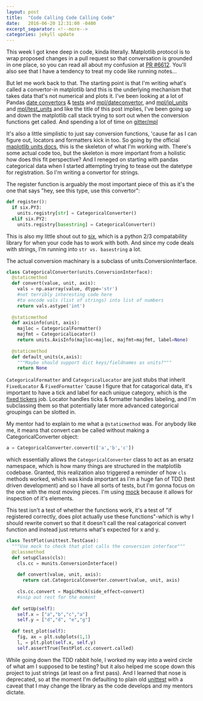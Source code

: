 ```yaml
---
layout: post
title:  "Code Calling Code Calling Code"
date:   2016-06-20 12:31:00 -0400
excerpt_separator: <!--more-->
categories: jekyll update
---
```

This week I got knee deep in code, kinda literally. Matplotlib protocol is to wrap proposed changes in a pull request
so that conversation is grounded in one place, so you can read all about my confusion at 
[PR #6612](https://github.com/matplotlib/matplotlib/pull/6612). You'll also see that I have a tendency to treat my code like 
running notes...

But let me work back to that. The starting point is that I'm writing what's called a convertor-in matplotlib land this is 
the underlying mechanism that takes data that's not numerical and plots it. I've been looking at a lot of Pandas [date convertors](https://github.com/pydata/pandas/blob/master/pandas/tseries/converter.py)
& [tests](https://github.com/pydata/pandas/blob/master/pandas/tseries/tests/test_converter.py) and 
[mpl/dateconvertor](https://github.com/matplotlib/matplotlib/blob/master/lib/matplotlib/dates.py#L1524), and 
[mpl/jpl_units](https://github.com/matplotlib/matplotlib/tree/master/lib/matplotlib/testing/jpl_units) 
and [mpl/test_units](https://github.com/matplotlib/matplotlib/blob/master/lib/matplotlib/tests/test_units.py) 
and like the title of this post implies, I've been going up and down the matplotlib call stack trying to sort out when the 
conversion functions get called. And spending a lot of time on [gitter/mpl](https://gitter.im/matplotlib/matplotlib)

It's also a little simplistic to just say conversion functions, 'cause far as I can figure out, 
locators and formatters kick in too. So going by the official [maplotlib units docs](http://matplotlib.org/api/units_api.html), this
is the skeleton of what I'm working with. There's some actual code too, but the skeleton is more important from a holistic 
how does this fit perspective? And I reneged on starting with pandas categorical data when I started attempting trying 
to tease out the datetype for registration. So I'm writing a convertor for strings.  

The register function is arguably the most important piece of this as it's the one that says 
"hey, see this type, use this convertor":

```python
def register():
  if six.PY3:        
    units.registry[str] = CategoricalConverter()
  elif six.PY2:
    units.registry[basestring] = CategoricalConverter()
```
This is also my little shout out to [six](https://pythonhosted.org/six/), which is a python 2/3 compatability library for 
when your code has to work with both. And since my code deals with strings, I'm running into `str vs. basestring` a lot.

The actual conversion machinary is a subclass of units.ConversionInterface. 

```python
class CategoricalConverter(units.ConversionInterface):
  @staticmethod 
  def convert(value, unit, axis):
    vals = np.asarray(value, dtype='str')
    #not terribly interesting code here 
    #to encode vals (list of strings) into list of numbers
    return vals.astype('int')
  
  @staticmethod
  def axisinfo(unit, axis):
    majloc = CategoricalFormatter()
    majfmt = CategoricalLocator()
    return units.AxisInfo(majloc=majloc, majfmt=majfmt, label=None)
    
  @staticmethod
  def default_units(x,axis):  
    """Maybe should support dict keys/fieldnames as units?"""
    return None
```

`CategoricalFormatter` and `CategoricalLocator` are just stubs that inherit `FixedLocator` & `FixedFormatter` 'cause I 
figure that for catagorical data, it's important to have a tick and label for each unique category, which is the 
[fixed tickers](http://matplotlib.org/api/ticker_api.html) job. Locator handles ticks & formatter handles labeling, and 
I'm subclassing them so that potentially later more advanced categorical groupings can be slotted in. 

My mentor had to explain to me what a `@staticmethod` was. For anybody like me, it means that convert can be called without making a CategoricalConverter object:

```python
a = CategoricalConverter.convert(['a','b','c'])
```
which essentially allows the `CategoricalConverter` class to act as an ersatz namespace, which is how many things are 
structured in the matplotlib codebase. Granted, this realization also triggered a reminder of how `cls` methods worked, which 
was kinda important as I'm a huge fan of TDD (test driven development) and so I have all sorts of tests, but I'm gonna focus 
on the one with the most moving pieces. I'm using [mock](https://docs.python.org/dev/library/unittest.mock.html) because it 
allows for inspection of it's elements. 

This test isn't a test of whether the functions work, it's a test of "if registered correctly, does plot actually 
use these functions"-which is why I should rewrite convert so that it doesn't call the real catagorical 
convert function and instead just returns what's expected for x and y. 

```python
class TestPlot(unittest.TestCase):
  """Use mock to check that plot calls the conversion interface"""
  @classmethod
  def setupClass(cls):
    cls.cc = munits.ConversionInterface()
      
    def convert(value, unit, axis):
      return cat.CategoricalConverter.convert(value, unit, axis)
       
    cls.cc.convert = MagicMock(side_effect=convert)
    #snip out rest for the moment
    
  def setUp(self):
    self.x = ["a","b","c","a"]
    self.y = ["d","d", "e","g"]
      
  def test_plot(self):
    fig, ax = plt.subplots(1,1)
    l, = plt.plot(self.x, self.y)
    self.assertTrue(TestPlot.cc.convert.called)
```

While going down the TDD rabbit hole, I worked my way into a weird circle of what am I supposed to be testing? but 
it also helped me scope down this project to just strings (at least on a first pass). And I learned that nose is deprecated, 
so at the moment I'm defaulting to plain old [unittest](https://docs.python.org/3.5/library/unittest.html?highlight=unittest) 
with a caveat that I may change the library as the code develops and my mentors dictate. 

